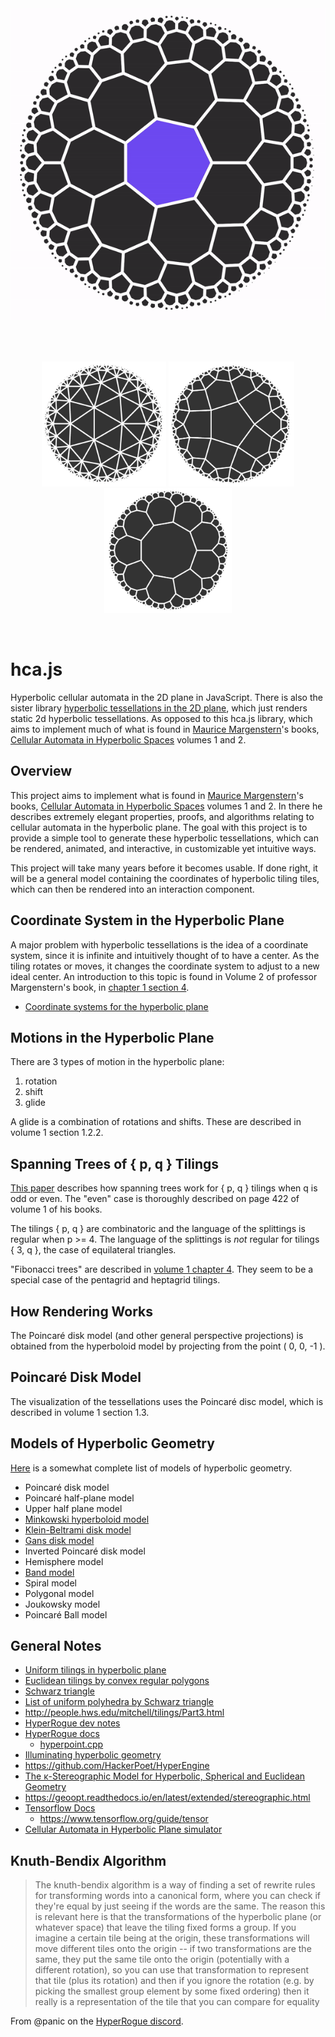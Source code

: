 <br/>
<br/>
<p align='center'>
  <img src='https://github.com/lancejpollard/hca.js/blob/make/7-3.gif?raw=true' height='500'>
</p>
<br/>
<br/>
<p align='center'>
  <img src='https://github.com/lancejpollard/hca.js/blob/make/3-7.png?raw=true' height='200'>
  <img src='https://github.com/lancejpollard/hca.js/blob/make/5-4.png?raw=true' height='200'>
  <img src='https://github.com/lancejpollard/hca.js/blob/make/9-3.png?raw=true' height='200'>
</p>
<br/>

# hca.js

Hyperbolic cellular automata in the 2D plane in JavaScript. There is
also the sister library
[hyperbolic tessellations in the 2D plane](https://github.com/lancejpollard/ht.js),
which just renders static 2d hyperbolic tessellations. As opposed to
this hca.js library, which aims to implement much of what is found in
[Maurice Margenstern](http://www.lita.univ-lorraine.fr/~margens/)'s
books,
[Cellular Automata in Hyperbolic Spaces](https://www.amazon.com/Cellular-Automata-Hyperbolic-Spaces-Implementations/dp/1933153067)
volumes 1 and 2.

## Overview

This project aims to implement what is found in
[Maurice Margenstern](http://www.lita.univ-lorraine.fr/~margens/)'s
books,
[Cellular Automata in Hyperbolic Spaces](https://www.amazon.com/Cellular-Automata-Hyperbolic-Spaces-Implementations/dp/1933153067)
volumes 1 and 2. In there he describes extremely elegant properties,
proofs, and algorithms relating to cellular automata in the hyperbolic
plane. The goal with this project is to provide a simple tool to
generate these hyperbolic tessellations, which can be rendered,
animated, and interactive, in customizable yet intuitive ways.

This project will take many years before it becomes usable. If done
right, it will be a general model containing the coordinates of
hyperbolic tiling tiles, which can then be rendered into an interaction
component.

## Coordinate System in the Hyperbolic Plane

A major problem with hyperbolic tessellations is the idea of a
coordinate system, since it is infinite and intuitively thought of to
have a center. As the tiling rotates or moves, it changes the coordinate
system to adjust to a new ideal center. An introduction to this topic is
found in Volume 2 of professor Margenstern's book, in
[chapter 1 section 4](https://books.google.com/books?id=eEgvfic3A4kC&lpg=PP1&pg=PA70#v=onepage&q&f=false).

- [Coordinate systems for the hyperbolic plane](https://en.wikipedia.org/wiki/Coordinate_systems_for_the_hyperbolic_plane)

## Motions in the Hyperbolic Plane

There are 3 types of motion in the hyperbolic plane:

1. rotation
1. shift
1. glide

A glide is a combination of rotations and shifts. These are described in
volume 1 section 1.2.2.

## Spanning Trees of { p, q } Tilings

[This paper](https://arxiv.org/pdf/0911.4040.pdf) describes how spanning
trees work for { p, q } tilings when q is odd or even. The "even" case
is thoroughly described on page 422 of volume 1 of his books.

The tilings { p, q } are combinatoric and the language of the splittings
is regular when p >= 4. The language of the splittings is _not_ regular
for tilings { 3, q }, the case of equilateral triangles.

"Fibonacci trees" are described in
[volume 1 chapter 4](https://books.google.com/books?id=wGjX1PpFqjAC&lpg=PP1&pg=PA151#v=onepage&q&f=false).
They seem to be a special case of the pentagrid and heptagrid tilings.

## How Rendering Works

The Poincaré disk model (and other general perspective projections) is
obtained from the hyperboloid model by projecting from the point ( 0, 0,
-1 ).

## Poincaré Disk Model

The visualization of the tessellations uses the Poincaré disc model,
which is described in volume 1 section 1.3.

## Models of Hyperbolic Geometry

[Here](http://roguetemple.com/z/hyper/models.php) is a somewhat complete
list of models of hyperbolic geometry.

- Poincaré disk model
- Poincaré half-plane model
- Upper half plane model
- [Minkowski hyperboloid model](https://en.wikipedia.org/wiki/Hyperboloid_model)
- [Klein-Beltrami disk model](https://en.wikipedia.org/wiki/Beltrami%E2%80%93Klein_model)
- [Gans disk model](https://en.wikipedia.org/wiki/Hyperbolic_geometry#The_Gans_model)
- Inverted Poincaré disk model
- Hemisphere model
- [Band model](https://en.wikipedia.org/wiki/Band_model)
- Spiral model
- Polygonal model
- Joukowsky model
- Poincaré Ball model

## General Notes

- [Uniform tilings in hyperbolic plane](https://en.wikipedia.org/wiki/Uniform_tilings_in_hyperbolic_plane)
- [Euclidean tilings by convex regular polygons](https://en.wikipedia.org/wiki/Euclidean_tilings_by_convex_regular_polygons)
- [Schwarz triangle](https://en.wikipedia.org/wiki/Schwarz_triangle)
- [List of uniform polyhedra by Schwarz triangle](https://en.wikipedia.org/wiki/List_of_uniform_polyhedra_by_Schwarz_triangle)
- http://people.hws.edu/mitchell/tilings/Part3.html
- [HyperRogue dev notes](http://www.roguetemple.com/z/hyper/dev.php)
- [HyperRogue docs](https://zenorogue.github.io/hyperrogue-doc/)
  - [hyperpoint.cpp](https://github.com/zenorogue/hyperrogue/blob/master/hyperpoint.cpp)
- [Illuminating hyperbolic geometry](https://www.youtube.com/watch?v=eGEQ_UuQtYs)
- https://github.com/HackerPoet/HyperEngine
- [The κ-Stereographic Model for Hyperbolic, Spherical and Euclidean Geometry](https://andbloch.github.io/K-Stereographic-Model)
- https://geoopt.readthedocs.io/en/latest/extended/stereographic.html
- [Tensorflow Docs](https://js.tensorflow.org/api/latest)
  - https://www.tensorflow.org/guide/tensor
- [Cellular Automata in Hyperbolic Plane simulator](https://dmishin.github.io/hyperbolic-ca-simulator/help.html)

## Knuth-Bendix Algorithm

> The knuth-bendix algorithm is a way of finding a set of rewrite rules
> for transforming words into a canonical form, where you can check if
> they're equal by just seeing if the words are the same. The reason
> this is relevant here is that the transformations of the hyperbolic
> plane (or whatever space) that leave the tiling fixed forms a group.
> If you imagine a certain tile being at the origin, these
> transformations will move different tiles onto the origin -- if two
> transformations are the same, they put the same tile onto the origin
> (potentially with a different rotation), so you can use that
> transformation to represent that tile (plus its rotation) and then if
> you ignore the rotation (e.g. by picking the smallest group element by
> some fixed ordering) then it really is a representation of the tile
> that you can compare for equality

From @panic on the
[HyperRogue discord](https://discord.com/channels/540092734300618753/694122059097178172).
